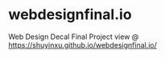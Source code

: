 # webdesignfinal.io
Web Design Decal Final Project
view @ https://shuyinxu.github.io/webdesignfinal.io/
